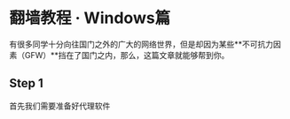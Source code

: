 # 翻墙教程  ·  Windows篇

有很多同学十分向往国门之外的广大的网络世界，但是却因为某些**不可抗力因素（GFW）**挡在了国门之内，那么，这篇文章就能够帮到你。

## Step 1 
首先我们需要准备好代理软件
<!--stackedit_data:
eyJoaXN0b3J5IjpbODQ4MDA0MzI3XX0=
-->